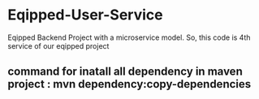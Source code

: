 # Eqipped-User-Service
Eqipped Backend Project with a microservice model. So, this code is 4th service of our eqipped project

command for inatall all dependency in maven project : mvn dependency:copy-dependencies
---------------------------------------------------

